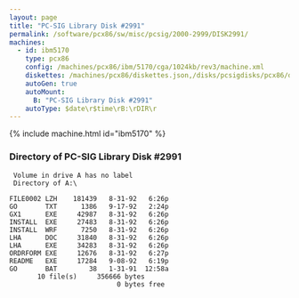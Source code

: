 ```yaml
---
layout: page
title: "PC-SIG Library Disk #2991"
permalink: /software/pcx86/sw/misc/pcsig/2000-2999/DISK2991/
machines:
  - id: ibm5170
    type: pcx86
    config: /machines/pcx86/ibm/5170/cga/1024kb/rev3/machine.xml
    diskettes: /machines/pcx86/diskettes.json,/disks/pcsigdisks/pcx86/diskettes.json
    autoGen: true
    autoMount:
      B: "PC-SIG Library Disk #2991"
    autoType: $date\r$time\rB:\rDIR\r
---
```


{% include machine.html id="ibm5170" %}

### Directory of PC-SIG Library Disk #2991

     Volume in drive A has no label
     Directory of A:\

    FILE0002 LZH    181439   8-31-92   6:26p
    GO       TXT      1386   9-17-92   2:24p
    GX1      EXE     42987   8-31-92   6:26p
    INSTALL  EXE     27483   8-31-92   6:26p
    INSTALL  WRF      7250   8-31-92   6:26p
    LHA      DOC     31840   8-31-92   6:26p
    LHA      EXE     34283   8-31-92   6:26p
    ORDRFORM EXE     12676   8-31-92   6:27p
    README   EXE     17284   9-08-92   6:19p
    GO       BAT        38   1-31-91  12:58a
           10 file(s)     356666 bytes
                               0 bytes free
